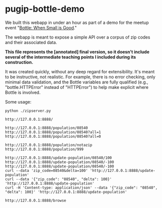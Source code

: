 pugip-bottle-demo
=================
We built this webapp in under an hour as part of a demo for
the meetup event "[Bottle: When Small is Good](http://www.meetup.com/pug-ip/events/124708312/)."

The webapp is meant to expose a simple API over a corpus of zip codes and
their associated data.

**This file represents the [annotated] final version, so it doesn't include
several of the intermediate teaching points I included during its construction.**

It was created quickly, without any deep regard for extensibility.
It's meant to be instructive, not realistic.  For example, there
is no error checking, only minimal data validation, and the Bottle
variables are fully qualified (e.g., "bottle.HTTPError" instead of
"HTTPError") to help make explicit where Bottle is involved.

Some usage:

    python ./zipserver.py

    http://127.0.0.1:8888/

    http://127.0.0.1:8888/population/08540
    http://127.0.0.1:8888/population/08540?all=1
    http://127.0.0.1:8888/population/08540?all=0

    http://127.0.0.1:8888/population/notazip
    http://127.0.0.1:8888/population/999

    http://127.0.0.1:8888/update-population/08540/100
    http://127.0.0.1:8888/update-population/08540/-100
    http://127.0.0.1:8888/update-population/08540/-100
    curl --data 'zip_code=08540&delta=100' 'http://127.0.0.1:8888/update-population'
    curl --data '{"zip_code": "08540", "delta": 100}' 'http://127.0.0.1:8888/update-population'
    curl -H 'Content-type: application/json' --data '{"zip_code": "08540", "delta": 100}' 'http://127.0.0.1:8888/update-population'

    http://127.0.0.1:8888/browse

